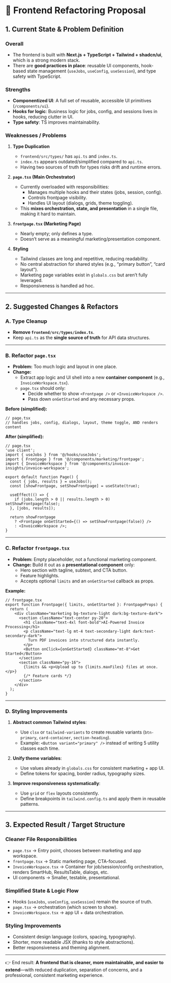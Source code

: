 # 🔧 Frontend Refactoring Proposal

## 1. Current State & Problem Definition

### Overall
- The frontend is built with **Next.js + TypeScript + Tailwind + shadcn/ui**, which is a strong modern stack.  
- There are **good practices in place**: reusable UI components, hook-based state management (`useJobs`, `useConfig`, `useSession`), and type safety with TypeScript.  

### Strengths
- **Componentized UI**: A full set of reusable, accessible UI primitives (`/components/ui`).  
- **Hooks for logic**: Business logic for jobs, config, and sessions lives in hooks, reducing clutter in UI.  
- **Type safety**: TS improves maintainability.  

### Weaknesses / Problems
1. **Type Duplication**
   - `frontend/src/types/` has `api.ts` and `index.ts`.  
   - `index.ts` appears outdated/simplified compared to `api.ts`.  
   - Having two sources of truth for types risks drift and runtime errors.  

2. **`page.tsx` (Main Orchestrator)**
   - Currently overloaded with responsibilities:
     - Manages multiple hooks and their states (jobs, session, config).  
     - Controls frontpage visibility.  
     - Handles UI layout (dialogs, grids, theme toggling).  
   - This **mixes orchestration, state, and presentation** in a single file, making it hard to maintain.  

3. **`frontpage.tsx` (Marketing Page)**
   - Nearly empty; only defines a type.  
   - Doesn’t serve as a meaningful marketing/presentation component.  

4. **Styling**
   - Tailwind classes are long and repetitive, reducing readability.  
   - No central abstraction for shared styles (e.g., “primary button”, “card layout”).  
   - Marketing page variables exist in `globals.css` but aren’t fully leveraged.  
   - Responsiveness is handled ad hoc.  

---

## 2. Suggested Changes & Refactors

### A. Type Cleanup
- **Remove `frontend/src/types/index.ts`**.  
- Keep `api.ts` as the **single source of truth** for API data structures.  

---

### B. Refactor `page.tsx`
- **Problem:** Too much logic and layout in one place.  
- **Change:**  
  - Extract app logic and UI shell into a new **container component** (e.g., `InvoiceWorkspace.tsx`).  
  - `page.tsx` should only:
    - Decide whether to show `<Frontpage />` or `<InvoiceWorkspace />`.  
    - Pass down `onGetStarted` and any necessary props.  

**Before (simplified):**
```tsx
// page.tsx
// handles jobs, config, dialogs, layout, theme toggle, AND renders content
```

**After (simplified):**
```tsx
// page.tsx
'use client';
import { useJobs } from '@/hooks/useJobs';
import { Frontpage } from '@/components/marketing/frontpage';
import { InvoiceWorkspace } from '@/components/invoice-insights/invoice-workspace';

export default function Page() {
  const { jobs, results } = useJobs();
  const [showFrontpage, setShowFrontpage] = useState(true);

  useEffect(() => {
    if (jobs.length > 0 || results.length > 0) setShowFrontpage(false);
  }, [jobs, results]);

  return showFrontpage
    ? <Frontpage onGetStarted={() => setShowFrontpage(false)} />
    : <InvoiceWorkspace />;
}
```

---

### C. Refactor `frontpage.tsx`
- **Problem:** Empty placeholder, not a functional marketing component.  
- **Change:** Build it out as a **presentational component** only:
  - Hero section with tagline, subtext, and CTA button.  
  - Feature highlights.  
  - Accepts optional `limits` and an `onGetStarted` callback as props.  

**Example:**
```tsx
// frontpage.tsx
export function Frontpage({ limits, onGetStarted }: FrontpageProps) {
  return (
    <div className="marketing bg-texture-light dark:bg-texture-dark">
      <section className="text-center py-20">
        <h1 className="text-4xl font-bold">AI-Powered Invoice Processing</h1>
        <p className="text-lg mt-4 text-secondary-light dark:text-secondary-dark">
          Turn PDF invoices into structured data instantly.
        </p>
        <Button onClick={onGetStarted} className="mt-8">Get Started</Button>
      </section>
      <section className="py-16">
        {limits && <p>Upload up to {limits.maxFiles} files at once.</p>}
        {/* Feature cards */}
      </section>
    </div>
  );
}
```

---

### D. Styling Improvements
1. **Abstract common Tailwind styles**:
   - Use `clsx` or `tailwind-variants` to create reusable variants (`btn-primary`, `card-container`, `section-heading`).  
   - Example: `<Button variant="primary" />` instead of writing 5 utility classes each time.  

2. **Unify theme variables**:
   - Use values already in `globals.css` for consistent marketing + app UI.  
   - Define tokens for spacing, border radius, typography sizes.  

3. **Improve responsiveness systematically**:
   - Use `grid` or `flex` layouts consistently.  
   - Define breakpoints in `tailwind.config.ts` and apply them in reusable patterns.  

---

## 3. Expected Result / Target Structure

### Cleaner File Responsibilities
- `page.tsx` → Entry point, chooses between marketing and app workspace.  
- `frontpage.tsx` → Static marketing page, CTA-focused.  
- `InvoiceWorkspace.tsx` → Container for job/session/config orchestration, renders SmartHub, ResultsTable, dialogs, etc.  
- UI components → Smaller, testable, presentational.  

### Simplified State & Logic Flow
- Hooks (`useJobs`, `useConfig`, `useSession`) remain the source of truth.  
- `page.tsx` → orchestration (which screen to show).  
- `InvoiceWorkspace.tsx` → app UI + data orchestration.  

### Styling Improvements
- Consistent design language (colors, spacing, typography).  
- Shorter, more readable JSX (thanks to style abstractions).  
- Better responsiveness and theming alignment.  

---

👉 End result: **A frontend that is cleaner, more maintainable, and easier to extend**—with reduced duplication, separation of concerns, and a professional, consistent marketing experience.
